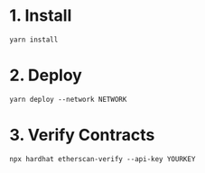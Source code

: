 # 1. Install
`yarn install`

# 2. Deploy
`yarn deploy --network NETWORK`

# 3. Verify Contracts
`npx hardhat etherscan-verify --api-key YOURKEY`
